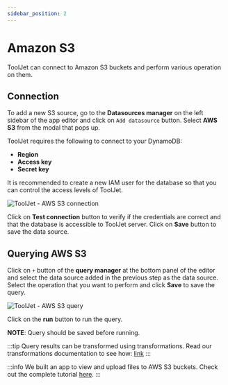 ```yaml
---
sidebar_position: 2
---
```


# Amazon S3

ToolJet can connect to Amazon S3 buckets and perform various operation on them.

## Connection

To add a new S3 source, go to the **Datasources manager** on the left sidebar of the app editor and click on `Add datasource` button. Select **AWS S3** from the modal that pops up.

ToolJet requires the following to connect to your DynamoDB:

- **Region**
- **Access key**
- **Secret key**

It is recommended to create a new IAM user for the database so that you can control the access levels of ToolJet.

![ToolJet - AWS S3 connection](/img/datasource-reference/aws-s3-connect.png)

Click on **Test connection** button to verify if the credentials are correct and that the database is accessible to ToolJet server. Click on **Save** button to save the data source.

## Querying AWS S3

Click on `+` button of the **query manager** at the bottom panel of the editor and select the data source added in the previous step as the data source. Select the operation that you want to perform and click **Save** to save the query.

![ToolJet - AWS S3 query](/img/datasource-reference/aws-s3-query.png)

Click on the **run** button to run the query. 

**NOTE**: Query should be saved before running.

:::tip
Query results can be transformed using transformations. Read our transformations documentation to see how: [link](/docs/tutorial/transformations)
:::

:::info
We built an app to view and upload files to AWS S3 buckets. Check out the complete tutorial [here](https://blog.tooljet.com/building-an-app-to-view-and-upload-files-in-aws-s3-bucket/).
:::